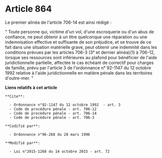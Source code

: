 # Article 864

Le premier alinéa de l'article 706-14 est ainsi rédigé : 

" Toute personne qui, victime d'un vol, d'une escroquerie ou d'un abus de confiance, ne peut obtenir à un titre quelconque
une réparation ou une indemnisation effective et suffisante de son préjudice, et se trouve de ce fait dans une situation
matérielle grave, peut obtenir une indemnité dans les conditions prévues par les articles 706-3 (3° et dernier alinéa)(1) à
706-12, lorsque ses ressources sont inférieures au plafond pour bénéficier de l'aide juridictionnelle partielle, affectée le
cas échéant de correctif pour charges de famille, prévu par l'article 3 de l'ordonnance n° 92-1147 du 12 octobre 1992
relative à l'aide juridictionnelle en matière pénale dans les territoires d'outre-mer. "

**Liens relatifs à cet article**

	**Cite**:

	  - Ordonnance n°92-1147 du 12 octobre 1992  - art. 3
	  - Code de procédure pénale - art. 706-12
	  - Code de procédure pénale - art. 706-14
	  - Code de procédure pénale - art. 706-3

	**Codifié par**:

	  - Ordonnance n°96-268 du 28 mars 1996

	**Modifié par**:

	  - Loi n°2015-1268 du 14 octobre 2015 - art. 72
